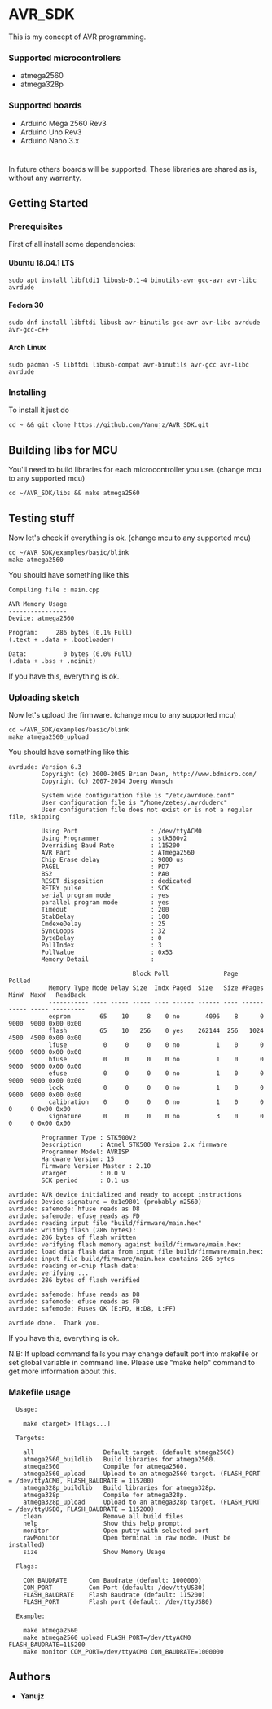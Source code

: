 # AVR_SDK

This is my concept of AVR programming.

### Supported microcontrollers
  - atmega2560
  - atmega328p
### Supported boards
- Arduino Mega 2560 Rev3
- Arduino Uno Rev3
- Arduino Nano 3.x
  
#
In future others boards will be supported.
These libraries are shared as is, without any warranty.

## Getting Started
### Prerequisites

First of all install some dependencies:

#### Ubuntu 18.04.1 LTS
```
sudo apt install libftdi1 libusb-0.1-4 binutils-avr gcc-avr avr-libc avrdude
```

#### Fedora 30
```
sudo dnf install libftdi libusb avr-binutils gcc-avr avr-libc avrdude avr-gcc-c++
```
#### Arch Linux
```
sudo pacman -S libftdi libusb-compat avr-binutils avr-gcc avr-libc avrdude
```

### Installing

To install it just do

```
cd ~ && git clone https://github.com/Yanujz/AVR_SDK.git
```
## Building libs for MCU
You'll need to build libraries for each microcontroller you use. (change mcu to any supported mcu)

```
cd ~/AVR_SDK/libs && make atmega2560

```

## Testing stuff

Now let's check if everything is ok. (change mcu to any supported mcu)
```
cd ~/AVR_SDK/examples/basic/blink
make atmega2560
```
You should have something like this 
```
Compiling file : main.cpp

AVR Memory Usage
----------------
Device: atmega2560

Program:     286 bytes (0.1% Full)
(.text + .data + .bootloader)

Data:          0 bytes (0.0% Full)
(.data + .bss + .noinit)
```
If you have this, everything is ok.

### Uploading sketch
Now let's upload the firmware. (change mcu to any supported mcu)
```
cd ~/AVR_SDK/examples/basic/blink
make atmega2560_upload
```
You should have something like this
```
avrdude: Version 6.3
         Copyright (c) 2000-2005 Brian Dean, http://www.bdmicro.com/
         Copyright (c) 2007-2014 Joerg Wunsch

         System wide configuration file is "/etc/avrdude.conf"
         User configuration file is "/home/zetes/.avrduderc"
         User configuration file does not exist or is not a regular file, skipping

         Using Port                    : /dev/ttyACM0
         Using Programmer              : stk500v2
         Overriding Baud Rate          : 115200
         AVR Part                      : ATmega2560
         Chip Erase delay              : 9000 us
         PAGEL                         : PD7
         BS2                           : PA0
         RESET disposition             : dedicated
         RETRY pulse                   : SCK
         serial program mode           : yes
         parallel program mode         : yes
         Timeout                       : 200
         StabDelay                     : 100
         CmdexeDelay                   : 25
         SyncLoops                     : 32
         ByteDelay                     : 0
         PollIndex                     : 3
         PollValue                     : 0x53
         Memory Detail                 :

                                  Block Poll               Page                       Polled
           Memory Type Mode Delay Size  Indx Paged  Size   Size #Pages MinW  MaxW   ReadBack
           ----------- ---- ----- ----- ---- ------ ------ ---- ------ ----- ----- ---------
           eeprom        65    10     8    0 no       4096    8      0  9000  9000 0x00 0x00
           flash         65    10   256    0 yes    262144  256   1024  4500  4500 0x00 0x00
           lfuse          0     0     0    0 no          1    0      0  9000  9000 0x00 0x00
           hfuse          0     0     0    0 no          1    0      0  9000  9000 0x00 0x00
           efuse          0     0     0    0 no          1    0      0  9000  9000 0x00 0x00
           lock           0     0     0    0 no          1    0      0  9000  9000 0x00 0x00
           calibration    0     0     0    0 no          1    0      0     0     0 0x00 0x00
           signature      0     0     0    0 no          3    0      0     0     0 0x00 0x00

         Programmer Type : STK500V2
         Description     : Atmel STK500 Version 2.x firmware
         Programmer Model: AVRISP
         Hardware Version: 15
         Firmware Version Master : 2.10
         Vtarget         : 0.0 V
         SCK period      : 0.1 us

avrdude: AVR device initialized and ready to accept instructions
avrdude: Device signature = 0x1e9801 (probably m2560)
avrdude: safemode: hfuse reads as D8
avrdude: safemode: efuse reads as FD
avrdude: reading input file "build/firmware/main.hex"
avrdude: writing flash (286 bytes):
avrdude: 286 bytes of flash written
avrdude: verifying flash memory against build/firmware/main.hex:
avrdude: load data flash data from input file build/firmware/main.hex:
avrdude: input file build/firmware/main.hex contains 286 bytes
avrdude: reading on-chip flash data:
avrdude: verifying ...
avrdude: 286 bytes of flash verified

avrdude: safemode: hfuse reads as D8
avrdude: safemode: efuse reads as FD
avrdude: safemode: Fuses OK (E:FD, H:D8, L:FF)

avrdude done.  Thank you.

```
If you have this, everything is ok.

N.B: If upload command fails you may change default port into makefile or set global variable in command line. Please use "make help" command to get more information about this.

### Makefile usage
```
  Usage:

    make <target> [flags...]

  Targets:

    all                   Default target. (default atmega2560)
    atmega2560_buildlib   Build libraries for atmega2560.
    atmega2560            Compile for atmega2560.
    atmega2560_upload     Upload to an atmega2560 target. (FLASH_PORT = /dev/ttyACM0, FLASH_BAUDRATE = 115200)
    atmega328p_buildlib   Build libraries for atmega328p.
    atmega328p            Compile for atmega328p.
    atmega328p_upload     Upload to an atmega328p target. (FLASH_PORT = /dev/ttyUSB0, FLASH_BAUDRATE = 115200)
    clean                 Remove all build files
    help                  Show this help prompt.
    monitor               Open putty with selected port
    rawMonitor            Open terminal in raw mode. (Must be installed)
    size                  Show Memory Usage

  Flags:

    COM_BAUDRATE      Com Baudrate (default: 1000000)
    COM_PORT          Com Port (default: /dev/ttyUSB0)
    FLASH_BAUDRATE    Flash Baudrate (default: 115200)
    FLASH_PORT        Flash port (default: /dev/ttyUSB0)

  Example:

    make atmega2560
    make atmega2560_upload FLASH_PORT=/dev/ttyACM0 FLASH_BAUDRATE=115200
    make monitor COM_PORT=/dev/ttyACM0 COM_BAUDRATE=1000000

```
## Authors

* **Yanujz**


